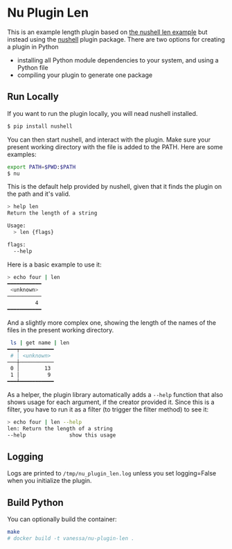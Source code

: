 # Nu Plugin Len

This is an example length plugin based on [the nushell len example](https://github.com/nushell/contributor-book/blob/master/en/plugins.md#creating-a-plugin-in-python) but instead using the [nushell](https://pypi.org/project/nushell/)
plugin package. There are two options for creating a plugin in Python

 - installing all Python module dependencies to your system, and using a Python file
 - compiling your plugin to generate one package

## Run Locally

If you want to run the plugin locally, you will nead nushell installed.

```bash
$ pip install nushell
```

You can then start nushell, and interact with the plugin. Make sure your present
working directory with the file is added to the PATH. Here are some examples:

```bash
export PATH=$PWD:$PATH
$ nu
```

This is the default help provided by nushell, given that it finds the plugin on the
path and it's valid.

```bash
> help len
Return the length of a string

Usage:
  > len {flags} 

flags:
  --help
```

Here is a basic example to use it:

```bash
> echo four | len
━━━━━━━━━━━
 <unknown> 
───────────
         4 
━━━━━━━━━━━
```

And a slightly more complex one, showing the length of the names of the files in
the present working directory.

```bash
 ls | get name | len
━━━┯━━━━━━━━━━━
 # │ <unknown> 
───┼───────────
 0 │        13 
 1 │         9 
━━━┷━━━━━━━━━━━
```

As a helper, the plugin library automatically adds a `--help` function that also shows
usage for each argument, if the creator provided it. Since this is a filter,
you have to run it as a filter (to trigger the filter method) to see it:

```bash
> echo four | len --help
len: Return the length of a string
--help              show this usage
```

## Logging

Logs are printed to `/tmp/nu_plugin_len.log` unless you set logging=False when
you initialize the plugin.

## Build Python

You can optionally build the container:

```bash
make
# docker build -t vanessa/nu-plugin-len .
```
